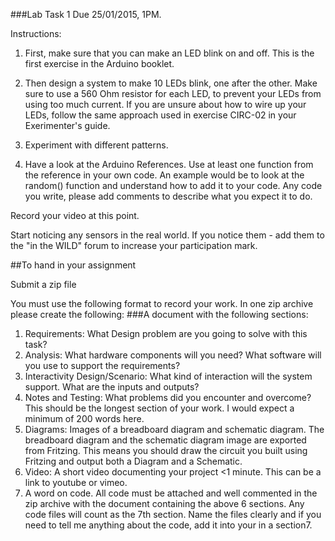 ###Lab Task 1
Due 25/01/2015, 1PM. 

Instructions:

1. First, make sure that you can make an LED blink on and off. This is the first exercise in the Arduino booklet.

2. Then design a system to make 10 LEDs blink, one after the other. Make sure to use a 560 Ohm resistor for each LED, to prevent your LEDs from using too much current. If you are unsure about how to wire up your LEDs, follow the same approach used in exercise CIRC-02 in your Exerimenter's guide.

3. Experiment with different patterns.

4. Have a look at the Arduino References.  Use at least one function from the reference in your own code.  An example would be to look at the random() function and understand how to add it to your code.  Any code you write, please add comments to describe what you expect it to do.

Record your video at this point.

Start noticing any sensors in the real world.  If you notice them - add them to the "in the WILD"  forum to increase your participation mark.

##To hand in your assignment

Submit a zip file 

You must use the following format to record your work. 
In one zip archive please create the following: 
###A document with the following sections: 
1. Requirements: What Design problem are you going to solve with this task?
2. Analysis: What hardware components will you need? What software will you use to support the requirements? 
3. Interactivity Design/Scenario: What kind of interaction will the system support. What are the inputs and outputs? 
4. Notes and Testing: What problems did you encounter and overcome? This should be the longest section of your work. I would expect a minimum of 200 words here. 
5. Diagrams: Images of a breadboard diagram and schematic diagram. The breadboard diagram and the schematic diagram image are exported from Fritzing. This means you should draw the circuit you built using Fritzing and output both a Diagram and a Schematic. 
6. Video: A short video documenting your project <1 minute. This can be a link to youtube or vimeo. 
7. A word on code. All code must be attached and well commented in the zip archive with the document containing the above 6 sections. Any code files will count as the 7th section. Name the files clearly and if you need to tell me anything about the code, add it into your in a section7. 



